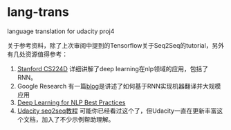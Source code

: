 # lang-trans
language translation for udacity proj4

关于参考资料，除了上次审阅中提到的Tensorflow关于Seq2Seq的tutorial，另外有几处资源值得参考：

1. [Stanford CS224D](http://cs224d.stanford.edu/) 详细讲解了deep learning在nlp领域的应用，包括了RNN。
2. Google Research 有一篇[blog](https://research.googleblog.com/2016/09/a-neural-network-for-machine.html)是讲述了如何基于RNN实现机器翻译并大规模应用
3. [Deep Learning for NLP Best Practices](http://ruder.io/deep-learning-nlp-best-practices/)
4. [Udacity seq2seq教程](https://github.com/udacity/deep-learning/blob/master/seq2seq/sequence_to_sequence_implementation.ipynb) 可能你已经看过这个了，但Udacity一直在更新丰富这个文档，加入了不少示例帮助理解。
